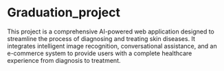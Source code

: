 # Graduation_project
This project is a comprehensive AI-powered web application designed to streamline the process of diagnosing and treating skin diseases. It integrates intelligent image recognition, conversational assistance, and an e-commerce system to provide users with a complete healthcare experience from diagnosis to treatment.
